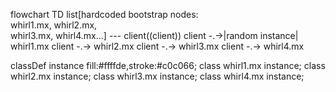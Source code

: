 flowchart TD
list[hardcoded bootstrap nodes:<br>whirl1.mx, whirl2.mx,<br>whirl3.mx, whirl4.mx...] --- client((client))
client -.->|random instance| whirl1.mx
client -.-> whirl2.mx
client -.-> whirl3.mx
client -.-> whirl4.mx


classDef instance fill:#ffffde,stroke:#c0c066;
class whirl1.mx instance;
class whirl2.mx instance;
class whirl3.mx instance;
class whirl4.mx instance;
